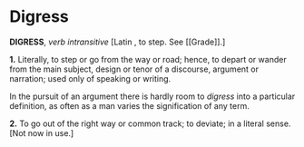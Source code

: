 # Digress

**DIGRESS**, _verb intransitive_ \[Latin , to step. See [[Grade]].\]

**1.** Literally, to step or go from the way or road; hence, to depart or wander from the main subject, design or tenor of a discourse, argument or narration; used only of speaking or writing.

In the pursuit of an argument there is hardly room to _digress_ into a particular definition, as often as a man varies the signification of any term.

**2.** To go out of the right way or common track; to deviate; in a literal sense. \[Not now in use.\]